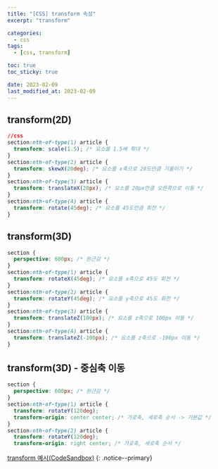 ```yaml
---
title: "[CSS] transform 속성"
excerpt: "transform"

categories:
  - css
tags:
  - [css, transform]

toc: true
toc_sticky: true

date: 2023-02-09
last_modified_at: 2023-02-09
---
```


## transform(2D)

```css
//css
section:nth-of-type(1) article {
  transform: scale(1.5); /* 요소를 1.5배 확대 */
}
section:nth-of-type(2) article {
  transform: skewX(20deg); /* 요소를 x축으로 20도만큼 기울이기 */
}
section:nth-of-type(3) article {
  transform: translateX(20px); /* 요소를 20px만큼 오른쪽으로 이동 */
}
section:nth-of-type(4) article {
  transform: rotate(45deg); /* 요소를 45도만큼 회전 */
}
```

## transform(3D)

```css
section {
  perspective: 600px; /* 원근감 */
}
section:nth-of-type(1) article {
  transform: rotateX(45deg); /* 요소를 x축으로 45도 회전 */
}
section:nth-of-type(2) article {
  transform: rotateY(45deg); /* 요소를 y축으로 45도 회전 */
}
section:nth-of-type(3) article {
  transform: translateZ(100px); /* 요소를 z축으로 100px 이동 */
}
section:nth-of-type(4) article {
  transform: translateZ(-100px); /* 요소를 z축으로 -100px 이동 */
}
```

## transform(3D) - 중심축 이동

```css
section {
  perspective: 600px; /* 원근감 */
}
section:nth-of-type(1) article {
  transform: rotateY(120deg);
  transform-origin: center center; /* 가로축, 세로축 순서 -> 기본값 */
}
section:nth-of-type(2) article {
  transform: rotateY(120deg);
  transform-origin: right center; /* 가로축, 세로축 순서 */
```

[transform 예시(CodeSandbox)](https://codesandbox.io/s/css-transform-sogseong-yesi-tzmpl1?file=/src/App.js)
{: .notice--primary}
